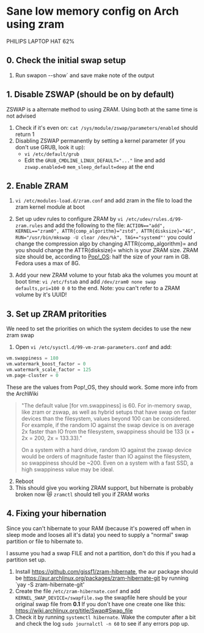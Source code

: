 # Sane low memory config on Arch using zram
PHILIPS LAPTOP HAT 62%


## 0. Check the initial swap setup
1. Run swapon --show` and save make note of the output
## 1. Disable ZSWAP (should be on by default)
ZSWAP is a alternate method to using ZRAM. Using both at the same time is not advised
1. Check if it's even on: `cat /sys/module/zswap/parameters/enabled` should return 1
2. Disabling ZSWAP permanently by setting a kernel parameter (if you don't use GRUB, look it up): 
    - `vi /etc/default/grub`
    - Edit the `GRUB_CMDLINE_LINUX_DEFAULT="..."` line and add `zswap.enabled=0` `mem_sleep_default=deep` at the end

## 2. Enable ZRAM
1. `vi /etc/modules-load.d/zram.conf` and add zram in the file to load the zram kernel module at boot
2. Set up udev rules to configure ZRAM by `vi /etc/udev/rules.d/99-zram.rules` and add the following to the file:
`ACTION=="add", KERNEL=="zram0", ATTR{comp_algorithm}="zstd", ATTR{disksize}="4G", RUN="/usr/bin/mkswap -U clear /dev/%k", TAG+="systemd"'`
you could change the compression algo by changing ATTR{comp_algorithm}= and you should change the ATTR{disksize}= which is your ZRAM size. ZRAM size should be, according to [Pop!\_OS](https://github.com/pop-os/default-settings/pull/163): half the size of your ram in GB. Fedora uses a max of 8G.

3. Add your new ZRAM volume to your fstab aka the volumes you mount at boot time: `vi /etc/fstab` and add `/dev/zram0 none swap defaults,pri=100 0 0` to the end. Note: you can't refer to a ZRAM volume by it's UUID!

## 3. Set up ZRAM pritorities
We need to set the priorities on which the system decides to use the new zram swap
1. Open `vi /etc/sysctl.d/99-vm-zram-parameters.conf` and add: 
``` c++
vm.swappiness = 180
vm.watermark_boost_factor = 0
vm.watermark_scale_factor = 125
vm.page-cluster = 0 
```
These are the values from Pop!_OS, they should work.
Some more info from the ArchWiki
>"The default value [for vm.swappiness] is 60. For in-memory swap, like zram or zswap, as well as hybrid setups that have swap on faster devices than the filesystem, values beyond 100 can be considered. For example, if the random IO against the swap device is on average 2x faster than IO from the filesystem, swappiness should be 133 (x + 2x = 200, 2x = 133.33)."
>
>On a system with a hard drive, random IO against the zswap device would be orders of magnitude faster than IO against the filesystem, so swappiness should be ~200. Even on a system with a fast SSD, a high swappiness value may be ideal. 

2. Reboot
3. This should give you working ZRAM support, but hibernate is probably broken now :crying_cat_face: `zramctl` should tell you if ZRAM works

## 4. Fixing your hibernation
Since you can't hibernate to your RAM (because it's powered off when in sleep mode and looses all it's data) you need to supply a "normal" swap partition or file to hibernate to.

I assume you had a swap FILE and not a partition, don't do this if you had a partition set up.

1. Install https://github.com/gissf1/zram-hibernate, the aur package should be https://aur.archlinux.org/packages/zram-hibernate-git by running `yay -S zram-hibernate-git'
2. Create the file `/etc/zram-hibernate.conf` and add `KERNEL_SWAP_DEVICE=/swapfile.swp` the swapfile here should be your original swap file from **0.1** If you don't have one create one like this: https://wiki.archlinux.org/title/Swap#Swap_file
3. Check it by running `systemctl hibernate`. Wake the computer after a bit and check the log `sudo journalctl -n 60` to see if any errors pop up.
